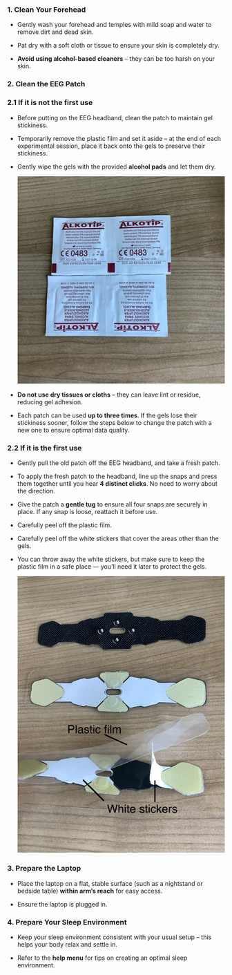 ### 1. Clean Your Forehead

- Gently wash your forehead and temples with mild soap and water to remove dirt and dead skin.

- Pat dry with a soft cloth or tissue to ensure your skin is completely dry.

- **Avoid using alcohol-based cleaners** – they can be too harsh on your skin.

### 2. Clean the EEG Patch

### 2.1 If it is not the first use

- Before putting on the EEG headband, clean the patch to maintain gel stickiness.

- Temporarily remove the plastic film and set it aside – at the end of each experimental session, place it back onto the gels to preserve their stickiness.

- Gently wipe the gels with the provided **alcohol pads** and let them dry.

    ![Patch diagram](../images/alcohol_pads.jpeg)

- **Do not use dry tissues or cloths** – they can leave lint or residue, reducing gel adhesion.

- Each patch can be used **up to three times**. If the gels lose their stickiness sooner, follow the steps below to change the patch with a new one to ensure optimal data quality.

### 2.2 If it is the first use

- Gently pull the old patch off the EEG headband, and take a fresh patch.

- To apply the fresh patch to the headband, line up the snaps and press them together until you hear **4 distinct clicks**. No need to worry about the direction. 

- Give the patch a **gentle tug** to ensure all four snaps are securely in place. If any snap is loose, reattach it before use.

- Carefully peel off the plastic film.

- Carefully peel off the white stickers that cover the areas other than the gels. 

- You can throw away the white stickers, but make sure to keep the plastic film in a safe place — you’ll need it later to protect the gels. 

    ![Patch diagram](../images/patches.jpeg)

### 3. Prepare the Laptop

- Place the laptop on a flat, stable surface (such as a nightstand or bedside table) **within arm’s reach** for easy access.

- Ensure the laptop is plugged in.

### 4. Prepare Your Sleep Environment

- Keep your sleep environment consistent with your usual setup – this helps your body relax and settle in.

- Refer to the **help menu** for tips on creating an optimal sleep environment.

